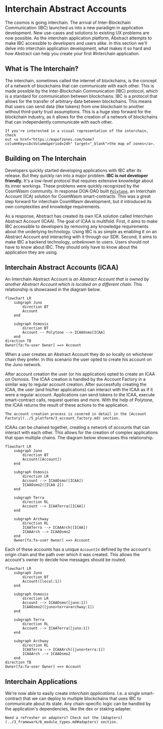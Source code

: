 # Interchain Abstract Accounts

The cosmos is going interchain. The arrival of Inter-Blockchain Communication (IBC) launched us into a new paradigm in
application development. New use-cases and solutions to existing UX problems are now possible. As the interchain
application platform, Abstract attempts to make IBC accessible to developers and users alike. In this section we'll
delve into interchain application development, what makes it so hard and how Abstract can help you create your first
#Interchain application.

## What is The Interchain?

The interchain, sometimes called the internet of blockchains, is the concept of a network of blockchains that can
communicate with each other. This is made possible by the Inter-Blockchain Communication (IBC) protocol, which is a
standard for communication between blockchains. IBC is a protocol that allows for the transfer of arbitrary data between
blockchains. This means that users can send data (like tokens) from one blockchain to another without third-party trust
assumptions. This is a huge step forward for the blockchain industry, as it allows for the creation of a network of
blockchains that can independently communicate with each other.

```admonish info
If you're interested in a visual representation of the interchain, check
out <a href="https://mapofzones.com/home?columnKey=ibcVolume&period=24h" target="_blank">the map of zones</a>.
```

## Building on The Interchain

Developers quickly started developing applications with IBC after its release. But they quickly ran into a major
problem. **IBC is not developer friendly.** It's a low-level protocol that requires extensive knowledge about its inner
workings. These problems were quickly recognized by the CosmWasm community. In response DOA-DAO
built <a href="https://github.com/DA0-DA0/polytone" target="_blank">`Polytone`</a>, an Interchain Account (ICA) solution for CosmWasm
smart-contracts. This was a great step forward for interchain CosmWasm development, but it introduced its own
complexities and knowledge requirements.

As a response, Abstract has created its own ICA solution called Interchain Abstract Account (ICAA). The goal of ICAA is
multifold. First, it aims to make IBC accessible to developers by removing any knowledge requirements about the
underlying technology. Using IBC is as simple as enabling it on an Abstract Account and interacting with it through our
SDK. Second, it aims to make IBC a backend technology, unbeknown to users. Users should not have to know about IBC. They
should only have to know about the application they are using.

## Interchain Abstract Accounts (ICAA)

An Interchain Abstract Account is *an Abstract Account that is owned by another Abstract Account which is located on a
different chain*. This relationship is showcased in the diagram below.

```mermaid
flowchart LR
    subgraph Juno
        direction BT
        Account
    end

    subgraph Osmosis
        direction BT
        Account -- Polytone --> ICAAOsmo[ICAA]
    end
direction TB
Owner[fa:fa-user Owner] ==> Account
```

When a user creates an Abstract Account they do so locally on whichever chain they prefer. In this scenario the user
opted to create his account on the Juno network.

After account creation the user (or his application) opted to create an ICAA on Osmosis. The ICAA creation is handled by
the Account Factory in a similar way to regular account creation. After successfully creating the ICAA, the user (and
his/her applications) can interact with the ICAA as if it were a regular account. Applications can send tokens to the
ICAA, execute smart-contract calls, request queries and more. With the help of Polytone, the ICAA returns the result of
these actions to the application.

```admonish info
The account creation process is covered in detail in the [Account Factory](../5_platform/3_account_factory.md) section.
```

ICAAs can be chained together, creating a network of accounts that can interact with each other. This allows for the
creation of complex applications that span multiple chains. The diagram below showcases this relationship.

```mermaid
flowchart LR
    subgraph Juno
        direction BT
        Account([Account])
    end

    subgraph Osmosis
        direction LR
        Account --> ICAAOsmo([ICAA])
        ICAAOsmo2([ICAA 2])
    end

    subgraph Terra
        direction RL
        Account --> ICAATerra([ICAA])
    end

    subgraph Archway
        direction RL
        ICAATerra --> ICAAArch([ICAA])
        ICAAArch --> ICAAOsmo2
    end
    Owner[fa:fa-user Owner] ==> Account
```

Each of these accounts has a unique `AccountId` defined by the account's origin chain and the path over which it was
created. This allows the account's owner to decide how messages should be routed.

```mermaid
flowchart LR
    subgraph Juno
        direction BT
        Account([local:1])
    end

    subgraph Osmosis
        direction LR
        Account --> ICAAOsmo([juno:1])
        ICAAOsmo2([juno>terra>archway:1])
    end

    subgraph Terra
        direction RL
        Account --> ICAATerra([juno:1])
    end

    subgraph Archway
        direction RL
        ICAATerra --> ICAAArch([juno>terra:1])
        ICAAArch --> ICAAOsmo2
    end
direction TB
Owner[fa:fa-user Owner] ==> Account
```

## Interchain Applications

We're now able to easily create *interchain applications*. I.e. a single smart-contract that we can deploy to multiple
blockchains that uses IBC to communicate about its state. Any chain-specific logic can be handled by the application's
dependencies, like the dex or staking adapter.

```admonish info
Need a refresher on adapters? Check out the [Adapters](../3_framework/6_module_types.md#adapters) section.
```
